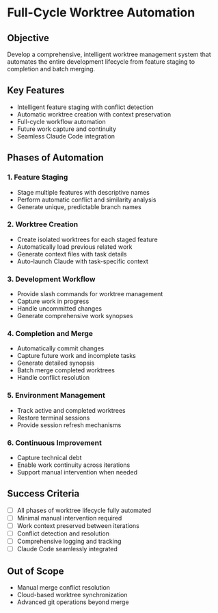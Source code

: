 # Full-Cycle Worktree Automation

## Objective
Develop a comprehensive, intelligent worktree management system that automates the entire development lifecycle from feature staging to completion and batch merging.

## Key Features
- Intelligent feature staging with conflict detection
- Automatic worktree creation with context preservation
- Full-cycle workflow automation
- Future work capture and continuity
- Seamless Claude Code integration

## Phases of Automation

### 1. Feature Staging
- Stage multiple features with descriptive names
- Perform automatic conflict and similarity analysis
- Generate unique, predictable branch names

### 2. Worktree Creation
- Create isolated worktrees for each staged feature
- Automatically load previous related work
- Generate context files with task details
- Auto-launch Claude with task-specific context

### 3. Development Workflow
- Provide slash commands for worktree management
- Capture work in progress
- Handle uncommitted changes
- Generate comprehensive work synopses

### 4. Completion and Merge
- Automatically commit changes
- Capture future work and incomplete tasks
- Generate detailed synopsis
- Batch merge completed worktrees
- Handle conflict resolution

### 5. Environment Management
- Track active and completed worktrees
- Restore terminal sessions
- Provide session refresh mechanisms

### 6. Continuous Improvement
- Capture technical debt
- Enable work continuity across iterations
- Support manual intervention when needed

## Success Criteria
- [ ] All phases of worktree lifecycle fully automated
- [ ] Minimal manual intervention required
- [ ] Work context preserved between iterations
- [ ] Conflict detection and resolution
- [ ] Comprehensive logging and tracking
- [ ] Claude Code seamlessly integrated

## Out of Scope
- Manual merge conflict resolution
- Cloud-based worktree synchronization
- Advanced git operations beyond merge
